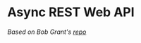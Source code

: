 # Async REST Web API
_Based on Bob Grant's [repo](https://github.com/getis/micropython-web-control-panel/tree/main)_
